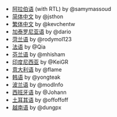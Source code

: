- [阿拉伯语](https://github.com/samymassoud/flarum-arabic-beta4) (with RTL) by @samymassoud
- [简体中文](https://github.com/jsthon/flarum-simplified-chinese) by @jsthon
- [繁体中文](https://github.com/kevchentw/Flarum-zh-TW) by @kevchentw
- [加泰罗尼亚语](https://github.com/imdario/flarum-ca_ES) by @dario
- [菏兰语](https://github.com/rodymol123/Flarum-nl-NL) by @rodymol123
- [法语](https://github.com/maelsoucaze/flarum) by @Qia
- [芬兰语](https://github.com/mhisham/flarum-finnish) by @mhisham
- [印度尼西亚](https://github.com/realodix/flarum-indonesian) by @KeiGR
- [意大利语](https://github.com/flame05/flarum-ita) by @flame
- [韩语](https://github.com/yongteak/flarum-i18n-korean) by @yongteak
- [波兰语](https://github.com/modInfo/flarum-i18n-polish) by @modInfo
- [西班牙语](https://github.com/johannsa/FlarumES) by @Johann
- [土耳其语](https://github.com/rizaergun/Flarum-tr-TR) by @offoffoff
- [越南语](https://github.com/laptrinhphp/flarum-vietnamese) by @dungpx

